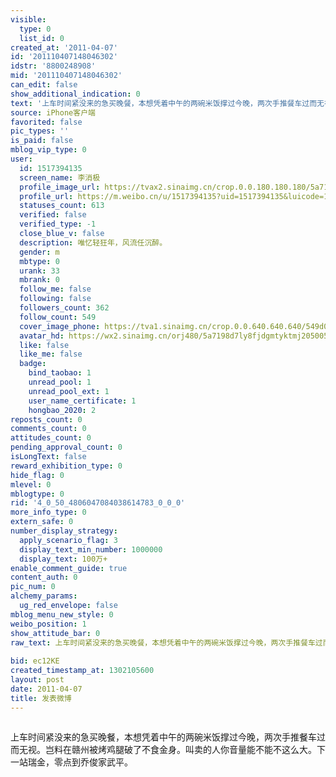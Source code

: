 ```yaml
---
visible:
  type: 0
  list_id: 0
created_at: '2011-04-07'
id: '201110407148046302'
idstr: '8800248908'
mid: '201110407148046302'
can_edit: false
show_additional_indication: 0
text: '上车时间紧没来的急买晚餐，本想凭着中午的两碗米饭撑过今晚，两次手推餐车过而无视。岂料在赣州被烤鸡腿破了不食金身。叫卖的人你音量能不能不这么大。下一站瑞金，零点到乔俊家武平。 '
source: iPhone客户端
favorited: false
pic_types: ''
is_paid: false
mblog_vip_type: 0
user:
  id: 1517394135
  screen_name: 李消极
  profile_image_url: https://tvax2.sinaimg.cn/crop.0.0.180.180.180/5a7198d7ly8fjdgmtyktmj20500500so.jpg?KID=imgbed,tva&Expires=1606400134&ssig=pbj03i8oIn
  profile_url: https://m.weibo.cn/u/1517394135?uid=1517394135&luicode=10000011&lfid=2304131517394135_-_WEIBO_SECOND_PROFILE_WEIBO
  statuses_count: 613
  verified: false
  verified_type: -1
  close_blue_v: false
  description: 唯忆轻狂年，风流任沉醉。
  gender: m
  mbtype: 0
  urank: 33
  mbrank: 0
  follow_me: false
  following: false
  followers_count: 362
  follow_count: 549
  cover_image_phone: https://tva1.sinaimg.cn/crop.0.0.640.640.640/549d0121tw1egm1kjly3jj20hs0hsq4f.jpg
  avatar_hd: https://wx2.sinaimg.cn/orj480/5a7198d7ly8fjdgmtyktmj20500500so.jpg
  like: false
  like_me: false
  badge:
    bind_taobao: 1
    unread_pool: 1
    unread_pool_ext: 1
    user_name_certificate: 1
    hongbao_2020: 2
reposts_count: 0
comments_count: 0
attitudes_count: 0
pending_approval_count: 0
isLongText: false
reward_exhibition_type: 0
hide_flag: 0
mlevel: 0
mblogtype: 0
rid: '4_0_50_4806047084038614783_0_0_0'
more_info_type: 0
extern_safe: 0
number_display_strategy:
  apply_scenario_flag: 3
  display_text_min_number: 1000000
  display_text: 100万+
enable_comment_guide: true
content_auth: 0
pic_num: 0
alchemy_params:
  ug_red_envelope: false
mblog_menu_new_style: 0
weibo_position: 1
show_attitude_bar: 0
raw_text: 上车时间紧没来的急买晚餐，本想凭着中午的两碗米饭撑过今晚，两次手推餐车过而无视。岂料在赣州被烤鸡腿破了不食金身。叫卖的人你音量能不能不这么大。下一站瑞金，零点到乔俊家武平。
  ​​​
bid: ec12KE
created_timestamp_at: 1302105600
layout: post
date: 2011-04-07
title: 发表微博
---
```


![]()

上车时间紧没来的急买晚餐，本想凭着中午的两碗米饭撑过今晚，两次手推餐车过而无视。岂料在赣州被烤鸡腿破了不食金身。叫卖的人你音量能不能不这么大。下一站瑞金，零点到乔俊家武平。 

